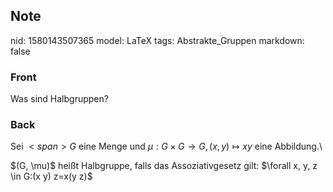 ## Note
nid: 1580143507365
model: LaTeX
tags: Abstrakte_Gruppen
markdown: false

### Front
Was sind Halbgruppen?

### Back
Sei $<span>G$ eine Menge und $\mu: G \times G \to G,(x, y) \mapsto
x y$ eine Abbildung.\\</span>
<div>
  <div>
    <span>$(G, \mu)$ heißt Halbgruppe, falls das Assoziativgesetz
    gilt: $\forall x, y, z \in G:(x y) z=x(y z)$</span>
  </div>
</div>
